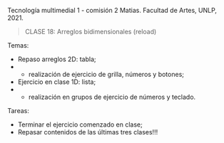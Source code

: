 Tecnología multimedial 1 - comisión 2 Matias. Facultad de Artes, UNLP, 2021.

> CLASE 18: Arreglos bidimensionales (reload)

Temas:

- Repaso arreglos 2D: tabla;
- - realización de ejercicio de grilla, números y botones;
- Ejercicio en clase 1D: lista;
- - realización en grupos de ejercicio de números y teclado.

Tareas:
- Terminar el ejercicio comenzado en clase;
- Repasar contenidos de las últimas tres clases!!!
